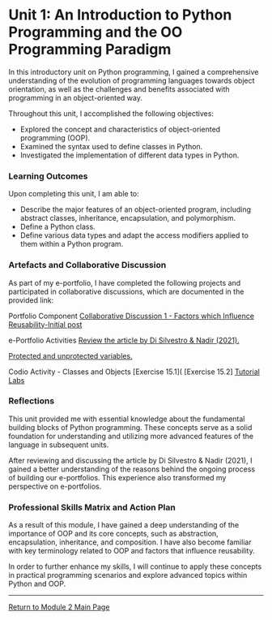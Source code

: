 # Unit 1: An Introduction to Python Programming and the OO Programming Paradigm

In this introductory unit on Python programming, I gained a comprehensive understanding of the evolution of programming languages towards object orientation, as well as the challenges and benefits associated with programming in an object-oriented way.

Throughout this unit, I accomplished the following objectives:
 - Explored the concept and characteristics of object-oriented programming (OOP).
 - Examined the syntax used to define classes in Python.
 - Investigated the implementation of different data types in Python.
  
### Learning Outcomes
Upon completing this unit, I am able to:
 - Describe the major features of an object-oriented program, including abstract classes, inheritance, encapsulation, and polymorphism.
 - Define a Python class.
 - Define various data types and adapt the access modifiers applied to them within a Python program.

### Artefacts and Collaborative Discussion 
As part of my e-portfolio, I have completed the following projects and participated in collaborative discussions, which are documented in the provided link:

Portfolio Component
[Collaborative Discussion 1 - Factors which Influence Reusability-Initial post](https://helenhelene.github.io/eportfolio/pdf/Module02_Discussion1_Initial.pdf)

e-Portfolio Activities
[Review the article by Di Silvestro & Nadir (2021).](OOP_Unit01_Discuss.md)

[Protected and unprotected variables.](OOP_Unit01_ProtectedandUnprotectedvar.md)

Codio Activity - Classes and Objects
[Exercise 15.1](
[Exercise 15.2]
[Tutorial Labs](OOP_Unit01_TutorialLab.md)

### Reflections
This unit provided me with essential knowledge about the fundamental building blocks of Python programming. These concepts serve as a solid foundation for understanding and utilizing more advanced features of the language in subsequent units.

After reviewing and discussing the article by Di Silvestro & Nadir (2021), I gained a better understanding of the reasons behind the ongoing process of building our e-portfolios. This experience also transformed my perspective on e-portfolios.

### Professional Skills Matrix and Action Plan
As a result of this module, I have gained a deep understanding of the importance of OOP and its core concepts, such as abstraction, encapsulation, inheritance, and composition. I have also become familiar with key terminology related to OOP and factors that influence reusability.

In order to further enhance my skills, I will continue to apply these concepts in practical programming scenarios and explore advanced topics within Python and OOP.

---

[Return to Module 2 Main Page](OOP.md)
